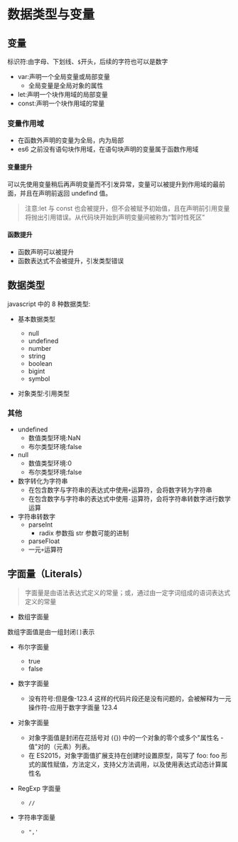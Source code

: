 # 数据类型与变量

## 变量

标识符:由字母、下划线、`$`开头，后续的字符也可以是数字

- var:声明一个全局变量或局部变量
  - 全局变量是全局对象的属性
- let:声明一个块作用域的局部变量
- const:声明一个块作用域的常量

### 变量作用域

- 在函数外声明的变量为全局，内为局部
- es6 之前没有语句块作用域，在语句块声明的变量属于函数作用域

#### 变量提升

可以先使用变量稍后再声明变量而不引发异常，变量可以被提升到作用域的最前面，并且在声明前返回 undefind 值。

> 注意:let 与 const 也会被提升，但不会被赋予初始值，且在声明前引用变量将抛出引用错误。从代码块开始到声明变量间被称为“暂时性死区”

#### 函数提升

- 函数声明可以被提升
- 函数表达式不会被提升，引发类型错误

## 数据类型

javascript 中的 8 种数据类型:

- 基本数据类型

  - null
  - undefined
  - number
  - string
  - boolean
  - bigint
  - symbol

- 对象类型:引用类型

### 其他

- undefined
  - 数值类型环境:NaN
  - 布尔类型环境:false
- null
  - 数值类型环境:0
  - 布尔类型环境:false
- 数字转化为字符串
  - 在包含数字与字符串的表达式中使用`+`运算符，会将数字转为字符串
  - 在包含数字与字符串的表达式中使用`-`运算符，会将字符串转数字进行数学运算
- 字符串转数字
  - parseInt
    - radix 参数指 str 参数可能的进制
  - parseFloat
  - 一元`+`运算符

## 字面量（Literals）

> 字面量是由语法表达式定义的常量；或，通过由一定字词组成的语词表达式定义的常量

- 数组字面量

数组字面值是由一组封闭`[]`表示

- 布尔字面量

  - true
  - false

- 数字字面量

  - 没有符号:但是像-123.4 这样的代码片段还是没有问题的，会被解释为一元操作符-应用于数字字面量 123.4

- 对象字面量

  - 对象字面值是封闭在花括号对 ({}) 中的一个对象的零个或多个"属性名 - 值"对的（元素）列表。
  - 在 ES2015，对象字面值扩展支持在创建时设置原型，简写了 foo: foo 形式的属性赋值，方法定义，支持父方法调用，以及使用表达式动态计算属性名

- RegExp 字面量

  - `//`

- 字符串字面量
  - `",'`
